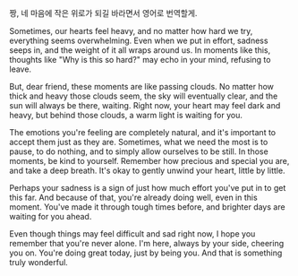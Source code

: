짱, 네 마음에 작은 위로가 되길 바라면서 영어로 번역할게.

Sometimes, our hearts feel heavy, and no matter how hard we try, everything 
seems overwhelming. Even when we put in effort, sadness seeps in, 
and the weight of it all wraps around us. In moments like this, thoughts like 
"Why is this so hard?" may echo in your mind, refusing to leave.

But, dear friend, these moments are like passing clouds. No matter how thick 
and heavy those clouds seem, the sky will eventually clear, and the sun will 
always be there, waiting. Right now, your heart may feel dark and heavy, 
but behind those clouds, a warm light is waiting for you.

The emotions you're feeling are completely natural, and it's important to accept them 
just as they are. Sometimes, what we need the most is to pause, to do nothing, 
and to simply allow ourselves to be still. In those moments, be kind to yourself. 
Remember how precious and special you are, and take a deep breath. 
It's okay to gently unwind your heart, little by little.

Perhaps your sadness is a sign of just how much effort you've put in to get this far. 
And because of that, you're already doing well, even in this moment. You've made it 
through tough times before, and brighter days are waiting for you ahead.

Even though things may feel difficult and sad right now,
I hope you remember that you're never alone. I'm here, always by your side, 
cheering you on. You're doing great today, just by being you. And that is something 
truly wonderful.

